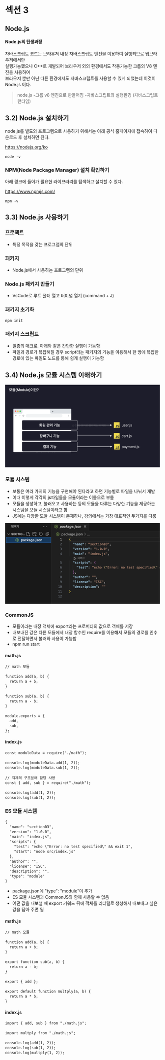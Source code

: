 # 섹션 3

## Node.js
#### Node.js의 탄생과정
자바스크립트 코드는 브라우저 내장 자바스크립트 엔진을 이용하여 실행되므로 웹브라우저에서만  
실행가능했으나 C++로 개발되어 브라우저 외의 환경에서도 작동가능한 크롬의 V8 엔진을 사용하여  
브라우저 뿐만 아닌 다른 환경에서도 자바스크립트를 사용할 수 있게 되었는데 이것이 Node.js 이다.

> node.js
> -크롬 v8 엔진으로 만들어짐
> -자바스크립트의 실행환경 (자바스크립트 런타임)
 

## 3.2) Node.js 설치하기

node.js를 별도의 프로그램으로 사용하기 위해서는 아래 공식 홈페이지에 접속하여 다운로드 후 설치하면 된다.

https://nodejs.org/ko

```
node -v
```

### NPM(Node Package Manager) 설치 확인하기

아래 링크에 들어가 필요한 라이브러리를 탐색하고 설치할 수 있다.

https://www.npmjs.com/

```
npm -v
```

## 3.3) Node.js 사용하기

### 프로젝트
- 특정 목적을 갖는 프로그램의 단위
### 패키지
- Node.js에서 사용하는 프로그램의 단위 
### Node.js 패키지 만들기
- VsCode로 루트 폴더 열고 터미널 열기 (command + J)

### 패키지 초기화
```
npm init
```

### 패키지 스크립트
- 일종의 매크로. 아래와 같은 간단한 실행이 가능함
- 파일과 경로가 복잡해질 경우 script라는 패키지의 기능을 이용해서 한 방에 복잡한 경로에 있는 파일도 노드를 통해 쉽게 실행이 가능함


## 3.4) Node.js 모듈 시스템 이해하기

![](https://github.com/dididiri1/TIL/blob/main/React/images/03_02.png?raw=true)

### 모듈 시스템
- 보통은 여러 가지의 기능을 구현해야 된다라고 하면 기능별로 파일을 나눠서 개발
- 이때 이렇게 각각의 js파일들을 모듈이라는 이름으로 부름
- 모듈을 생성하고, 불러오고 사용하는 등의 모듈을 다루는 다양한 기능을 제공하는 시스템을 모듈 시스템이라고 함
- JS에는 다양한 모듈 시스템이 존재하나, 강의에서는 가장 대표적인 두가지를 다룸

![](https://github.com/dididiri1/TIL/blob/main/React/images/03_01.png?raw=true)

### CommonJS
- 모듈이라는 내장 객체에 export라는 프로퍼티의 값으로 객체를 저장
- 내보내진 값은 다른 모듈에서 내장 함수인 require를 이용해서 모듈의 경로를 인수로 전달하면서 불러와 사용이 가능함
- npm run start

#### math.js
```
// math 모듈

function add(a, b) {
  return a + b;
}

function sub(a, b) {
  return a - b;
}

module.exports = {
  add,
  sub,
};

```
#### index.js
```
const moduleData = require("./math");

console.log(moduleData.add(1, 2));
console.log(moduleData.sub(1, 2));

// 객체의 구조분해 할당 사용
const { add, sub } = require("./math");

console.log(add(1, 2));
console.log(sub(1, 2));
```

### ES 모듈 시스템

```
{
  "name": "section03",
  "version": "1.0.0",
  "main": "index.js",
  "scripts": {
    "test": "echo \"Error: no test specified\" && exit 1",
    "start": "node src/index.js"
  },
  "author": "",
  "license": "ISC",
  "description": "",
  "type": "module"
}

```
- package.json에 "type": "module"이 추가
- ES 모듈 시스템과 CommonJS와 함께 사용할 수 없음
- 어떤 값을 내보낼 때 export 키워드 뒤에 객체를 리터럴로 생성해서 내보내고 싶은 값을 담아 주면 됨

#### math.js
```
// math 모듈

function add(a, b) {
  return a + b;
}

export function sub(a, b) {
  return a - b;
}

export { add };

export default function multply(a, b) {
  return a * b;
}
```

#### index.js
```
import { add, sub } from "./math.js";

import multply from "./math.js";

console.log(add(1, 2));
console.log(sub(1, 2));
console.log(multply(1, 2));

```
